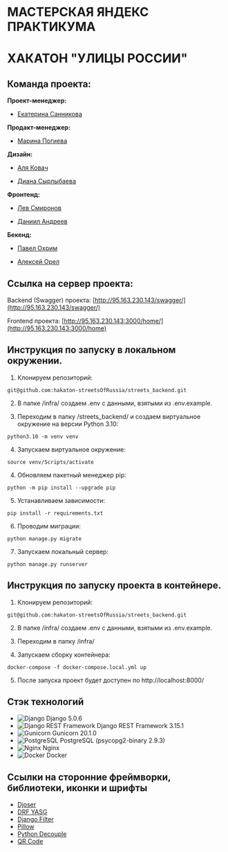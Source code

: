   
# МАСТЕРСКАЯ ЯНДЕКС ПРАКТИКУМА
# ХАКАТОН "УЛИЦЫ РОССИИ"
  

## Команда проекта:
 

**Проект-менеджер:**

- [Екатерина Санникова](https://t.me/sannikovakat)
 

**Продакт-менеджер:**

- [Марина Погиева](https://t.me/mpogieva)
 

**Дизайн:**

- [Аля Ковач](https://t.me/AlyaKovach)

- [Диана Сырлыбаева](https://t.me/DianaSyrlybaeva)
 

**Фронтенд:**

- [Лев Смиронов](https://github.com/levsmirnov1999)

- [Даниил Андреев](https://github.com/accrrsd)


**Бекенд:**

- [Павел Охрим](https://github.com/d1g-1t)

- [Алексей Орел](https://github.com/orel333)
  

## Ссылка на сервер проекта:
 
Backend (Swagger) проекта: [http://95.163.230.143/swagger/](http://95.163.230.143/swagger/)

Frontend проекта: [http://95.163.230.143:3000/home/](http://95.163.230.143:3000/home)

## Инструкция по запуску в локальном окружении.
 
1. Клонируем репозиторий:
```
git@github.com:hakaton-streetsOfRussia/streets_backend.git
```
2. В папке /infra/ создаем .env с данными, взятыми из .env.example.

3. Переходим в папку /streets_backend/ и создаем виртуальное окружение на версии Python 3.10:
```
python3.10 -m venv venv
```
4. Запускаем виртуальное окружение:
```
source venv/Scripts/activate
```
4. Обновляем пакетный менеджер pip:
```
python -m pip install --upgrade pip
```
5. Устанавливаем зависимости:
```
pip install -r requirements.txt
```
6. Проводим миграции:
```
python manage.py migrate
```
7. Запускаем локальный сервер:
```
python manage.py runserver
```

## Инструкция по запуску проекта в контейнере.
1. Клонируем репозиторий:
```
git@github.com:hakaton-streetsOfRussia/streets_backend.git
```
2. В папке /infra/ создаем .env с данными, взятыми из .env.example.

3. Переходим в папку /infra/

4. Запускаем сборку контейнера:
```
docker-compose -f docker-compose.local.yml up
```
5. После запуска проект будет доступен по http://localhost:8000/

## Стэк технологий
- ![Django](https://img.shields.io/badge/-Django-092E20?style=flat-square&logo=Django) Django 5.0.6
- ![Django REST Framework](https://img.shields.io/badge/-Django%20REST%20Framework-092E20?style=flat-square&logo=Django) Django REST Framework 3.15.1
- ![Gunicorn](https://img.shields.io/badge/-Gunicorn-000000?style=flat-square&logo=Gunicorn) Gunicorn 20.1.0
- ![PostgreSQL](https://img.shields.io/badge/-PostgreSQL-336791?style=flat-square&logo=PostgreSQL) PostgreSQL (psycopg2-binary 2.9.3)
- ![Nginx](https://img.shields.io/badge/-Nginx-269539?style=flat-square&logo=Nginx) Nginx
- ![Docker](https://img.shields.io/badge/-Docker-2496ED?style=flat-square&logo=Docker) Docker
 
## Ссылки на сторонние фреймворки, библиотеки, иконки и шрифты
- [Djoser](https://djoser.readthedocs.io/en/latest/)
- [DRF YASG](https://drf-yasg.readthedocs.io/en/stable/)
- [Django Filter](https://django-filter.readthedocs.io/en/stable/)
- [Pillow](https://pillow.readthedocs.io/en/stable/)
- [Python Decouple](https://pypi.org/project/python-decouple/)
- [QR Code](https://pypi.org/project/qrcode/)
